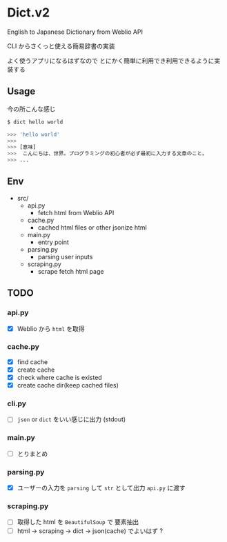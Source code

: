 # Dict.v2

English to Japanese Dictionary from Weblio API

CLI からさくっと使える簡易辞書の実装

よく使うアプリになるはずなので とにかく簡単に利用でき利用できるように実装する

## Usage

今の所こんな感じ

```bash
$ dict hello world

>>> 'hello world'
>>>
>>> [意味]
>>>  こんにちは、世界。プログラミングの初心者が必ず最初に入力する文章のこと。
>>> ...
```

## Env

- src/
  - api.py
    - fetch html from Weblio API
  - cache.py
    - cached html files or other jsonize html
  - main.py
    - entry point
  - parsing.py
    - parsing user inputs
  - scraping.py
    - scrape fetch html page

## TODO

### api.py

- [x] Weblio から `html` を取得

### cache.py

- [x] find cache
- [x] create cache
- [x] check where cache is existed
- [x] create cache dir(keep cached files)

### cli.py

- [ ] `json` or `dict` をいい感じに出力 (stdout)

### main.py

- [ ] とりまとめ

### parsing.py

- [x] ユーザーの入力を `parsing` して `str` として出力 `api.py`
      に渡す

### scraping.py

- [ ] 取得した html を `BeautifulSoup` で 要素抽出
- [ ] html -> scraping -> dict -> json(cache) でよいはず ?
